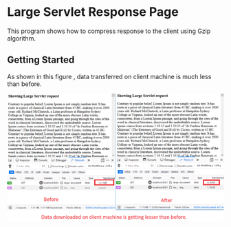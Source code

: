 # Large Servlet Response Page

This program shows how to compress response to the client using Gzip algorithm.

## Getting Started

As shown in this figure , data transferred on client machine is much less than before.

![before and after network - inspect element](https://raw.githubusercontent.com/monirweb/servlet-jsp-tutorial/master/003LargeServletReq/003.png)


